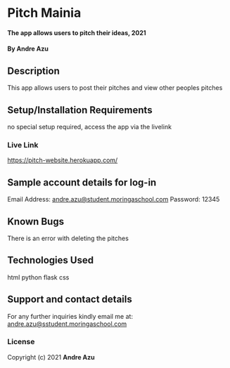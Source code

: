 # Pitch Mainia
#### The app allows users to pitch their ideas, 2021
#### By Andre Azu
## Description
This app allows users to post their pitches and view other peoples pitches 
## Setup/Installation Requirements
no special setup required, access the app via the livelink
### Live Link

https://pitch-website.herokuapp.com/

## Sample account details for log-in 
Email Address: andre.azu@student.moringaschool.com
Password: 12345
## Known Bugs
There is an error with deleting the pitches
## Technologies Used
html
python
flask
css
## Support and contact details
For any further inquiries kindly email me at: andre.azu@sstudent.moringaschool.com
### License

Copyright (c) 2021 **Andre Azu**